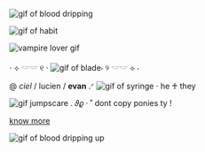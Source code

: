   ![gif of blood dripping](https://media.discordapp.net/attachments/1137180912229040150/1209294596547280976/f9e87726.gif?ex=65e6665b&is=65d3f15b&hm=87e39eec09525d6f605e082c1833983b548d98e7c3e568aa33c0b830d1abcb14&=&width=2000&height=48)

 ![gif of habit](https://media1.tenor.com/images/0bf3ab6b500bac57688309159e1f1acf/tenor.gif?itemid=9641576) 


![vampire lover gif](https://media.discordapp.net/attachments/1137180912229040150/1209294703904825464/7ce87f0b.gif?ex=65e66675&is=65d3f175&hm=9869afc86d3895aa129d40e797e1b70fb5172e8b196d276f7d46d27df0cfeae3&=&width=4000&height=60)

 ⋅                      ⟡ 𓎟𓎟 ୧ ‧ ![gif of blade](https://media.discordapp.net/attachments/1137180912229040150/1195477092993871882/caf4075a.gif?ex=65e2464d&is=65cfd14d&hm=93246fb59f4d50abcfdc6bdf120026e66862a6a3d3148b9863c1b0b7b7dc2e88&=&width=40&height=40)⋅ ୨ 𓎟𓎟 ⟡                 ⋅

 @ *ciel* / lucien / **evan**  .ᐟ
![gif of syringe](https://media.discordapp.net/attachments/1137180912229040150/1209294597285617674/d96ca885.gif?ex=65e6665b&is=65d3f15b&hm=6a2685dae0952417854303594eb9a985f20d779a9a258f24bc62857214b18cce&=&width=40&height=40)
   ⋅                           he ♰ they

  ![gif jumpscare](https://media.discordapp.net/attachments/1137180912229040150/1195477093316829324/91efdbd6.gif?ex=65e2464d&is=65cfd14d&hm=44982e47595514d0cee605d496cb8da750a1372e4d0baf2c0727b8ff05debe43&=&width=40&height=40) .          𝜗𝜚   ‧     ˚ dont copy ponies ty ! 
                              
  [know more](https://rentry.co/welcciel) 
   
![gif of blood dripping up](https://media.discordapp.net/attachments/1137180912229040150/1209294596933419068/115a052a.gif?ex=65e6665b&is=65d3f15b&hm=1e1cdaca39a521e74f148368fe4f23b100cdad251463fe0d5648816b2367190c&=&width=2000&height=44)
